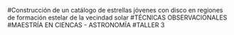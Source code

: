 #Construcción de un catálogo de estrellas jóvenes con disco en regiones de formación estelar de la vecindad solar
#TÉCNICAS OBSERVACIONALES
#MAESTRÍA EN CIENCAS - ASTRONOMÍA
#TALLER 3
